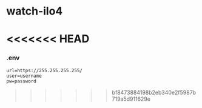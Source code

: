 # watch-ilo4
<<<<<<< HEAD
=======

 ### .env
```
url=https://255.255.255.255/
user=username
pw=password
```
>>>>>>> bf8473884198b2eb340e2f5987b719a5d911629e
